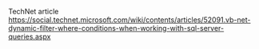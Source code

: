 TechNet article https://social.technet.microsoft.com/wiki/contents/articles/52091.vb-net-dynamic-filter-where-conditions-when-working-with-sql-server-queries.aspx